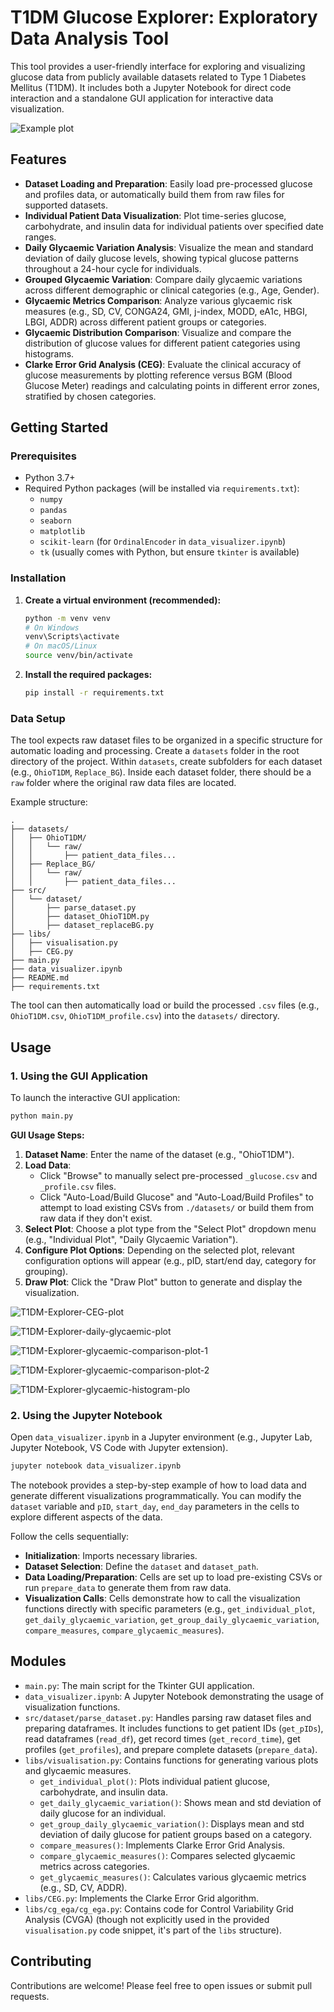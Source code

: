 # T1DM Glucose Explorer: Exploratory Data Analysis Tool

This tool provides a user-friendly interface for exploring and visualizing glucose data from publicly available datasets related to Type 1 Diabetes Mellitus (T1DM). It includes both a Jupyter Notebook for direct code interaction and a standalone GUI application for interactive data visualization.

![Example plot](https://raw.githubusercontent.com/jsmdaniels/T1DM-Explorer/refs/heads/main/examples/T1DM-Explorer-individual-plot.png)

## Features

  * **Dataset Loading and Preparation**: Easily load pre-processed glucose and profiles data, or automatically build them from raw files for supported datasets.
  * **Individual Patient Data Visualization**: Plot time-series glucose, carbohydrate, and insulin data for individual patients over specified date ranges.
  * **Daily Glycaemic Variation Analysis**: Visualize the mean and standard deviation of daily glucose levels, showing typical glucose patterns throughout a 24-hour cycle for individuals.
  * **Grouped Glycaemic Variation**: Compare daily glycaemic variations across different demographic or clinical categories (e.g., Age, Gender).
  * **Glycaemic Metrics Comparison**: Analyze various glycaemic risk measures (e.g., SD, CV, CONGA24, GMI, j-index, MODD, eA1c, HBGI, LBGI, ADDR) across different patient groups or categories.
  * **Glycaemic Distribution Comparison**: Visualize and compare the distribution of glucose values for different patient categories using histograms.
  * **Clarke Error Grid Analysis (CEG)**: Evaluate the clinical accuracy of glucose measurements by plotting reference versus BGM (Blood Glucose Meter) readings and calculating points in different error zones, stratified by chosen categories.

## Getting Started

### Prerequisites

  * Python 3.7+
  * Required Python packages (will be installed via `requirements.txt`):
      * `numpy`
      * `pandas`
      * `seaborn`
      * `matplotlib`
      * `scikit-learn` (for `OrdinalEncoder` in `data_visualizer.ipynb`)
      * `tk` (usually comes with Python, but ensure `tkinter` is available)

### Installation

1.  **Create a virtual environment (recommended):**

    ```bash
    python -m venv venv
    # On Windows
    venv\Scripts\activate
    # On macOS/Linux
    source venv/bin/activate
    ```

2.  **Install the required packages:**

    ```bash
    pip install -r requirements.txt
    ```

### Data Setup

The tool expects raw dataset files to be organized in a specific structure for automatic loading and processing.
Create a `datasets` folder in the root directory of the project. Within `datasets`, create subfolders for each dataset (e.g., `OhioT1DM`, `Replace_BG`). Inside each dataset folder, there should be a `raw` folder where the original raw data files are located.

Example structure:

```
.
├── datasets/
│   ├── OhioT1DM/
│   │   └── raw/
│   │       ├── patient_data_files...
│   ├── Replace_BG/
│   │   └── raw/
│   │       ├── patient_data_files...
├── src/
│   └── dataset/
│       ├── parse_dataset.py
│       ├── dataset_OhioT1DM.py
│       ├── dataset_replaceBG.py
├── libs/
│   ├── visualisation.py
│   ├── CEG.py
├── main.py
├── data_visualizer.ipynb
├── README.md
├── requirements.txt
```

The tool can then automatically load or build the processed `.csv` files (e.g., `OhioT1DM.csv`, `OhioT1DM_profile.csv`) into the `datasets/` directory.

## Usage

### 1\. Using the GUI Application

To launch the interactive GUI application:

```bash
python main.py
```

**GUI Usage Steps:**

1.  **Dataset Name**: Enter the name of the dataset (e.g., "OhioT1DM").
2.  **Load Data**:
      * Click "Browse" to manually select pre-processed `_glucose.csv` and `_profile.csv` files.
      * Click "Auto-Load/Build Glucose" and "Auto-Load/Build Profiles" to attempt to load existing CSVs from `./datasets/` or build them from raw data if they don't exist.
3.  **Select Plot**: Choose a plot type from the "Select Plot" dropdown menu (e.g., "Individual Plot", "Daily Glycaemic Variation").
4.  **Configure Plot Options**: Depending on the selected plot, relevant configuration options will appear (e.g., pID, start/end day, category for grouping).
5.  **Draw Plot**: Click the "Draw Plot" button to generate and display the visualization.


![T1DM-Explorer-CEG-plot](https://raw.githubusercontent.com/jsmdaniels/T1DM-Explorer/refs/heads/main/examples/T1DM-Explorer-ceg-plot.PNG)


![T1DM-Explorer-daily-glycaemic-plot](https://raw.githubusercontent.com/jsmdaniels/T1DM-Explorer/refs/heads/main/examples/T1DM-Explorer-daily-glycaemic-plot.PNG)


![T1DM-Explorer-glycaemic-comparison-plot-1](https://raw.githubusercontent.com/jsmdaniels/T1DM-Explorer/refs/heads/main/examples/T1DM-Explorer-glycaemic-comp-plot-1.PNG)


![T1DM-Explorer-glycaemic-comparison-plot-2](https://raw.githubusercontent.com/jsmdaniels/T1DM-Explorer/refs/heads/main/examples/T1DM-Explorer-glycaemic-comp-plot-2.PNG)


![T1DM-Explorer-glycaemic-histogram-plo](https://raw.githubusercontent.com/jsmdaniels/T1DM-Explorer/refs/heads/main/examples/T1DM-Explorer-glycaemic-hist-plot.PNG)


### 2\. Using the Jupyter Notebook

Open `data_visualizer.ipynb` in a Jupyter environment (e.g., Jupyter Lab, Jupyter Notebook, VS Code with Jupyter extension).

```bash
jupyter notebook data_visualizer.ipynb
```

The notebook provides a step-by-step example of how to load data and generate different visualizations programmatically. You can modify the `dataset` variable and `pID`, `start_day`, `end_day` parameters in the cells to explore different aspects of the data.

Follow the cells sequentially:

  * **Initialization**: Imports necessary libraries.
  * **Dataset Selection**: Define the `dataset` and `dataset_path`.
  * **Data Loading/Preparation**: Cells are set up to load pre-existing CSVs or run `prepare_data` to generate them from raw data.
  * **Visualization Calls**: Cells demonstrate how to call the visualization functions directly with specific parameters (e.g., `get_individual_plot`, `get_daily_glycaemic_variation`, `get_group_daily_glycaemic_variation`, `compare_measures`, `compare_glycaemic_measures`).

## Modules

  * `main.py`: The main script for the Tkinter GUI application.
  * `data_visualizer.ipynb`: A Jupyter Notebook demonstrating the usage of visualization functions.
  * `src/dataset/parse_dataset.py`: Handles parsing raw dataset files and preparing dataframes. It includes functions to get patient IDs (`get_pIDs`), read dataframes (`read_df`), get record times (`get_record_time`), get profiles (`get_profiles`), and prepare complete datasets (`prepare_data`).
  * `libs/visualisation.py`: Contains functions for generating various plots and glycaemic measures.
      * `get_individual_plot()`: Plots individual patient glucose, carbohydrate, and insulin data.
      * `get_daily_glycaemic_variation()`: Shows mean and std deviation of daily glucose for an individual.
      * `get_group_daily_glycaemic_variation()`: Displays mean and std deviation of daily glucose for patient groups based on a category.
      * `compare_measures()`: Implements Clarke Error Grid Analysis.
      * `compare_glycaemic_measures()`: Compares selected glycaemic metrics across categories.
      * `get_glycaemic_measures()`: Calculates various glycaemic metrics (e.g., SD, CV, ADDR).
  * `libs/CEG.py`: Implements the Clarke Error Grid algorithm.
  * `libs/cg_ega/cg_ega.py`: Contains code for Control Variability Grid Analysis (CVGA) (though not explicitly used in the provided `visualisation.py` code snippet, it's part of the `libs` structure).

## Contributing

Contributions are welcome\! Please feel free to open issues or submit pull requests.
